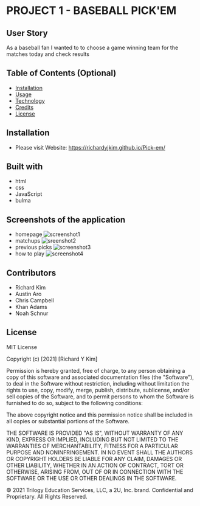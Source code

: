 # PROJECT 1 - BASEBALL PICK'EM

## User Story

As a baseball fan I wanted to to choose a game winning team for the matches today and check results

## Table of Contents (Optional)


* [Installation](#installation)
* [Usage](#usage)
* [Technology](#technology)
* [Credits](#credits)
* [License](#license)


## Installation
- Please visit Website: https://richardyjkim.github.io/Pick-em/

## Built with 
* html
* css
* JavaScript
* bulma

## Screenshots of  the application

* homepage
![screenshot1](./assets/image/homepage.png)
* matchups
![sreenshot2](./assets/image/matchups.png)
* previous picks
![screenshot3](./assets/image/pastpicks.png)
* how to play
![screenshot4](./assets/image/howtoplay.png)



## Contributors

* Richard Kim
* Austin Aro
* Chris Campbell
* Khan Adams
* Noah Schnur

## License

MIT License

Copyright (c) [2021] [Richard Y Kim]

Permission is hereby granted, free of charge, to any person obtaining a copy
of this software and associated documentation files (the "Software"), to deal
in the Software without restriction, including without limitation the rights
to use, copy, modify, merge, publish, distribute, sublicense, and/or sell
copies of the Software, and to permit persons to whom the Software is
furnished to do so, subject to the following conditions:

The above copyright notice and this permission notice shall be included in all
copies or substantial portions of the Software.

THE SOFTWARE IS PROVIDED "AS IS", WITHOUT WARRANTY OF ANY KIND, EXPRESS OR
IMPLIED, INCLUDING BUT NOT LIMITED TO THE WARRANTIES OF MERCHANTABILITY,
FITNESS FOR A PARTICULAR PURPOSE AND NONINFRINGEMENT. IN NO EVENT SHALL THE
AUTHORS OR COPYRIGHT HOLDERS BE LIABLE FOR ANY CLAIM, DAMAGES OR OTHER
LIABILITY, WHETHER IN AN ACTION OF CONTRACT, TORT OR OTHERWISE, ARISING FROM,
OUT OF OR IN CONNECTION WITH THE SOFTWARE OR THE USE OR OTHER DEALINGS IN THE
SOFTWARE.

© 2021 Trilogy Education Services, LLC, a 2U, Inc. brand. Confidential and Proprietary. All Rights Reserved.
